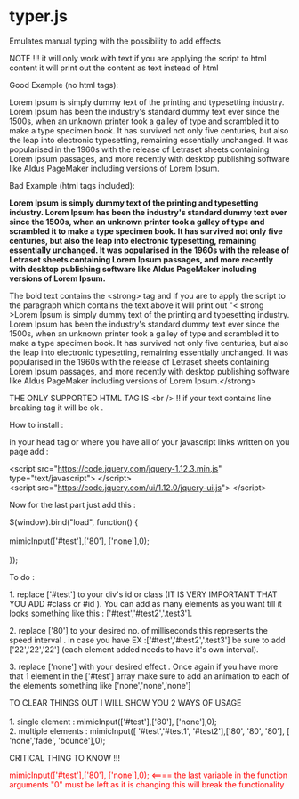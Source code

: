 # typer.js
Emulates manual typing with the possibility to add effects 

NOTE !!! it will only work with text if you are applying the script to html content it will print out the content as text instead of html 

Good Example (no html tags): 
<p>Lorem Ipsum is simply dummy text of the printing and typesetting industry. Lorem Ipsum has been the industry's standard dummy text ever since the 1500s, when an unknown printer took a galley of type and scrambled it to make a type specimen book. It has survived not only five centuries, but also the leap into electronic typesetting, remaining essentially unchanged. It was popularised in the 1960s with the release of Letraset sheets containing Lorem Ipsum passages, and more recently with desktop publishing software like Aldus PageMaker including versions of Lorem Ipsum.</p>

Bad Example (html tags included):

<p><strong>Lorem Ipsum is simply dummy text of the printing and typesetting industry. Lorem Ipsum has been the industry's standard dummy text ever since the 1500s, when an unknown printer took a galley of type and scrambled it to make a type specimen book. It has survived not only five centuries, but also the leap into electronic typesetting, remaining essentially unchanged. It was popularised in the 1960s with the release of Letraset sheets containing Lorem Ipsum passages, and more recently with desktop publishing software like Aldus PageMaker including versions of Lorem Ipsum.</strong> </p>

<p>The bold text contains the &lt;strong&gt; tag and if you are to apply the script to the paragraph which contains the text above it will print out "< strong >Lorem Ipsum is simply dummy text of the printing and typesetting industry. Lorem Ipsum has been the industry's standard dummy text ever since the 1500s, when an unknown printer took a galley of type and scrambled it to make a type specimen book. It has survived not only five centuries, but also the leap into electronic typesetting, remaining essentially unchanged. It was popularised in the 1960s with the release of Letraset sheets containing Lorem Ipsum passages, and more recently with desktop publishing software like Aldus PageMaker including versions of Lorem Ipsum.&lt;/strong&gt; </p>

THE ONLY SUPPORTED HTML TAG IS &lt;br /&gt; !! if your text contains line breaking tag it will be ok .

How to install :

in your head tag or where you have all of your javascript links written on you page add :
<p>


&lt;script src="https://code.jquery.com/jquery-1.12.3.min.js" type="text/javascript"&gt; &lt;/script&gt; 
<br/>&lt;script src="https://code.jquery.com/ui/1.12.0/jquery-ui.js"&gt; &lt;/script&gt;

</p>

Now for the last part just add this :

<p>
$(window).bind("load", function() {
<br/><br/>
mimicInput(['#test'],['80'], ['none'],0);
<br/><br/>
});
</p>

To do :

<p>1. replace ['#test'] to your div's id or class (IT IS VERY IMPORTANT THAT YOU ADD #class or #id ). You can add as many elements as you want till it looks something like this : ['#test','#test2','.test3'].</p>
<p>2. replace ['80'] to your desired no. of milliseconds this represents the speed interval . in case you have EX :['#test','#test2','.test3'] be sure to add ['22','22','22'] (each element added needs to have it's own interval).</p>
<p>3. replace ['none'] with your desired effect . Once again if you have more that 1 element in the ['#test'] array make sure to add an animation to each of the elements something like ['none','none','none'] </p>

<p> TO CLEAR THINGS OUT I WILL SHOW YOU 2 WAYS OF USAGE <br /><br />
1. single element : mimicInput(['#test'],['80'], ['none'],0);<br />
2. multiple elements : mimicInput([ '#test','#test1', '#test2'],['80', '80', '80'], [ 'none','fade', 'bounce'],0);
</p>


CRITICAL THING TO KNOW !!!

<p style="color:red;">
mimicInput(['#test'],['80'], ['none'],0);  <==== the last variable in the function arguments "0" must be left as it is changing this will break the functionality
</p>

